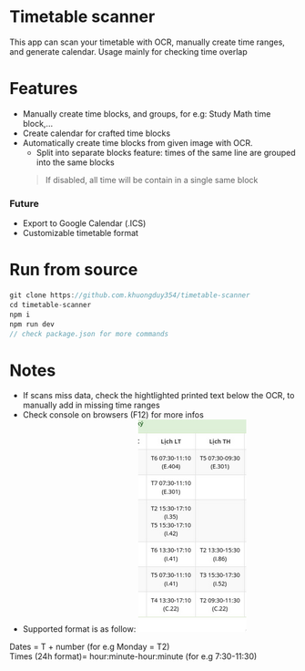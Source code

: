# Timetable scanner  

This app can scan your timetable with OCR, manually create time ranges, and generate calendar. 
Usage mainly for checking time overlap 

# Features 

- Manually create time blocks, and groups, for e.g: Study Math time block,...  
- Create calendar for crafted time blocks  
- Automatically create time blocks from given image with OCR. 
  - Split into separate blocks feature: times of the same line are grouped into the same blocks
  > If disabled, all time will be contain in a single same block

### Future 

- Export to Google Calendar (.ICS) 
- Customizable timetable format 

# Run from source 

```js
git clone https://github.com.khuongduy354/timetable-scanner
cd timetable-scanner  
npm i  
npm run dev 
// check package.json for more commands 
```

# Notes 

- If scans miss data, check the hightlighted printed text below the OCR, to manually add in missing time ranges 
- Check console on browsers (F12) for more infos 
- Supported format is as follow: ![](./public/us7.png)

Dates =  T + number (for e.g Monday = T2)  
Times (24h format)= hour:minute-hour:minute (for e.g 7:30-11:30) 


